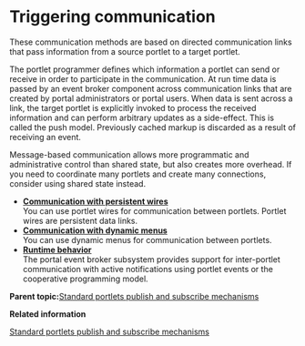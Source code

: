 # Triggering communication

These communication methods are based on directed communication links that pass information from a source portlet to a target portlet.

The portlet programmer defines which information a portlet can send or receive in order to participate in the communication. At run time data is passed by an event broker component across communication links that are created by portal administrators or portal users. When data is sent across a link, the target portlet is explicitly invoked to process the received information and can perform arbitrary updates as a side-effect. This is called the push model. Previously cached markup is discarded as a result of receiving an event.

Message-based communication allows more programmatic and administrative control than shared state, but also creates more overhead. If you need to coordinate many portlets and create many connections, consider using shared state instead.

-   **[Communication with persistent wires](../dev-portlet/pltcom_pubsub_perstwire.md)**  
You can use portlet wires for communication between portlets. Portlet wires are persistent data links.
-   **[Communication with dynamic menus](../dev-portlet/pltcom_pubsub_dyn_menu.md)**  
You can use dynamic menus for communication between portlets.
-   **[Runtime behavior](../dev-portlet/pltcom_event_brkr.md)**  
The portal event broker subsystem provides support for inter-portlet communication with active notifications using portlet events or the cooperative programming model.

**Parent topic:**[Standard portlets publish and subscribe mechanisms](../dev-portlet/pltcom_pubsub_model.md)

**Related information**  


[Standard portlets publish and subscribe mechanisms](../dev-portlet/pltcom_pubsub_model.md)

